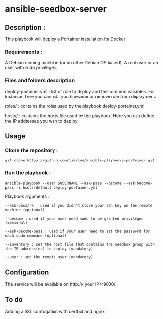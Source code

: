 # ansible-seedbox-server

## Description :

This playbook will deploy a Portainer installation for Docker

### Requirements :

A Debian running machine (or an other Debian OS based).
A root user or an user with sudo privileges.

### Files and folders description

deploy-portainer.yml : list of role to deploy and the common variables. For instance, here you can edit you timezone or remove role from deployment.

roles/ : contains the roles used by the playbook deploy-portainer.yml

hosts/ : contains the hosts file used by the playbook. Here you can define the IP addresses you wan to deploy.

## Usage

### Clone the repository :

    git clone https://github.com/jserlan/ansible-playbooks-portainer.git

### Run the playbook :

    ansible-playbook --user $USERNAME --ask-pass --become --ask-become-pass -i hosts/default deploy-portainer.yml

Playbook arguments :

    --ask-pass/-k : used if you didn't store your ssh key on the remote machine (optional)

    --become : used if your user need sudo to be granted privileges (optional)

    --ask-become-pass : used if your user need to set the password for each sudo command (optional)

    --inventory : set the host file that contains the seedbox group with the IP address(es) to deploy (mandatory)

    --user : set the remote user (mandatory)

## Configuration

The service will be available on http://\<your IP\>:9000/

## To do

Adding a SSL confugation with certbot and nginx

